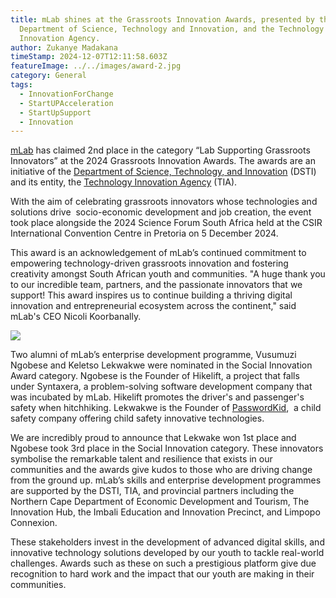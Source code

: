 ```yaml
---
title: mLab shines at the Grassroots Innovation Awards, presented by the
  Department of Science, Technology and Innovation, and the Technology
  Innovation Agency.
author: Zukanye Madakana
timeStamp: 2024-12-07T12:11:58.603Z
featureImage: ../../images/award-2.jpg
category: General
tags:
  - InnovationForChange
  - StartUPAcceleration
  - StartUpSupport
  - Innovation
---
```

[mLab](https://mlab.co.za/) has claimed 2nd place in the category “Lab Supporting Grassroots Innovators” at the 2024 Grassroots Innovation Awards. The awards are an initiative of the [Department of Science, Technology, and Innovation](https://www.dsti.gov.za/) (DSTI) and its entity, the [Technology Innovation Agency](https://www.tia.org.za/) (TIA).

With the aim of celebrating grassroots innovators whose technologies and solutions drive  socio-economic development and job creation, the event took place alongside the 2024 Science Forum South Africa held at the CSIR International Convention Centre in Pretoria on 5 December 2024. 

This award is an acknowledgement of mLab’s continued commitment to empowering technology-driven grassroots innovation and fostering creativity amongst South African youth and communities. "A huge thank you to our incredible team, partners, and the passionate innovators that we support! This award inspires us to continue building a thriving digital innovation and entrepreneurial ecosystem across the continent," said mLab's CEO Nicoli Koorbanally. 

![](https://lh7-rt.googleusercontent.com/docsz/AD_4nXeGZ6H78xK_AOmI8g5olIOUijaK8Ptd--YJIZLiUg0kS7tnaQpvosKVEeEqAL0eDQ-vBuB07jQLvhgdcIOssBBXcgqvmFT2iQrOHwibqmNAH4rLm7qhRDWEod6-Ul8-DEty3L7C?key=L7yBqx2n25zwFAIjJyCA8WwJ)

Two alumni of mLab’s enterprise development programme, Vusumuzi Ngobese and Keletso Lekwakwe were nominated in the Social Innovation Award category. Ngobese is the Founder of Hikelift, a project that falls under Syntaxera, a problem-solving software development company that was incubated by mLab. Hikelift promotes the driver's and passenger's safety when hitchhiking. Lekwakwe is the Founder of [PasswordKid](https://passwordkid.co.za/),  a child safety company offering child safety innovative technologies. 

We are incredibly proud to announce that Lekwake won 1st place and Ngobese took 3rd place in the Social Innovation category. These innovators symbolise the remarkable talent and resilience that exists in our communities and the awards give kudos to those who are driving change from the ground up. mLab’s skills and enterprise development programmes are supported by the DSTI, TIA, and provincial partners including the Northern Cape Department of Economic Development and Tourism, The Innovation Hub, the Imbali Education and Innovation Precinct, and Limpopo Connexion. 

These stakeholders invest in the development of advanced digital skills, and innovative technology solutions developed by our youth to tackle real-world challenges. Awards such as these on such a prestigious platform give due recognition to hard work and the impact that our youth are making in their communities.